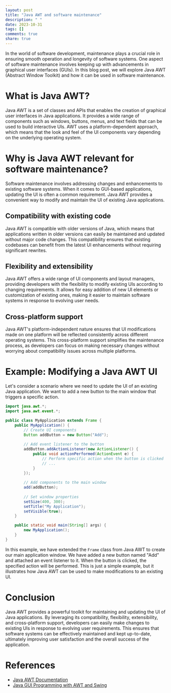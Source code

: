 ```yaml
---
layout: post
title: "Java AWT and software maintenance"
description: " "
date: 2023-10-31
tags: []
comments: true
share: true
---
```


In the world of software development, maintenance plays a crucial role in ensuring smooth operation and longevity of software systems. One aspect of software maintenance involves keeping up with advancements in graphical user interfaces (GUIs). In this blog post, we will explore Java AWT (Abstract Window Toolkit) and how it can be used in software maintenance.

# What is Java AWT?

Java AWT is a set of classes and APIs that enables the creation of graphical user interfaces in Java applications. It provides a wide range of components such as windows, buttons, menus, and text fields that can be used to build interactive UIs. AWT uses a platform-dependent approach, which means that the look and feel of the UI components vary depending on the underlying operating system.

# Why is Java AWT relevant for software maintenance?

Software maintenance involves addressing changes and enhancements to existing software systems. When it comes to GUI-based applications, updating the UI is often a common requirement. Java AWT provides a convenient way to modify and maintain the UI of existing Java applications.

## Compatibility with existing code

Java AWT is compatible with older versions of Java, which means that applications written in older versions can easily be maintained and updated without major code changes. This compatibility ensures that existing codebases can benefit from the latest UI enhancements without requiring significant rewrites.

## Flexibility and extensibility

Java AWT offers a wide range of UI components and layout managers, providing developers with the flexibility to modify existing UIs according to changing requirements. It allows for easy addition of new UI elements or customization of existing ones, making it easier to maintain software systems in response to evolving user needs.

## Cross-platform support

Java AWT's platform-independent nature ensures that UI modifications made on one platform will be reflected consistently across different operating systems. This cross-platform support simplifies the maintenance process, as developers can focus on making necessary changes without worrying about compatibility issues across multiple platforms.

# Example: Modifying a Java AWT UI

Let's consider a scenario where we need to update the UI of an existing Java application. We want to add a new button to the main window that triggers a specific action.

```java
import java.awt.*;
import java.awt.event.*;

public class MyApplication extends Frame {
    public MyApplication() {
        // Create UI components
        Button addButton = new Button("Add");
        
        // Add event listener to the button
        addButton.addActionListener(new ActionListener() {
            public void actionPerformed(ActionEvent e) {
                // Perform specific action when the button is clicked
                // ...
            }
        });
        
        // Add components to the main window
        add(addButton);
        
        // Set window properties
        setSize(400, 300);
        setTitle("My Application");
        setVisible(true);
    }

    public static void main(String[] args) {
        new MyApplication();
    }
}
```

In this example, we have extended the `Frame` class from Java AWT to create our main application window. We have added a new button named "Add" and attached an event listener to it. When the button is clicked, the specified action will be performed. This is just a simple example, but it illustrates how Java AWT can be used to make modifications to an existing UI.

# Conclusion

Java AWT provides a powerful toolkit for maintaining and updating the UI of Java applications. By leveraging its compatibility, flexibility, extensibility, and cross-platform support, developers can easily make changes to existing UIs in response to evolving user requirements. This ensures that software systems can be effectively maintained and kept up-to-date, ultimately improving user satisfaction and the overall success of the application.

# References

- [Java AWT Documentation](https://docs.oracle.com/en/java/javase/15/docs/api/java.desktop/java/awt/package-summary.html)
- [Java GUI Programming with AWT and Swing](https://www.geeksforgeeks.org/java-gui-programming-using-awt-and-swing/)